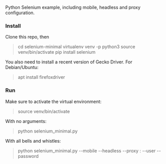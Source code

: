 Python Selenium example, including mobile, headless and proxy configuration.

### Install

Clone this repo, then

> cd selenium-minimal
> virtualenv venv -p python3
> source venv/bin/activate
> pip install selenium

You also need to install a recent version of Gecko Driver. For Debian/Ubuntu:

> apt install firefoxdriver


### Run

Make sure to activate the virtual environment:
> source venv/bin/activate

With no arguments:

> python selenium_minimal.py

With all bells and whistles:

> python selenium_minimal.py --mobile --headless --proxy <host>:<port> --user <proxy-user> --password <proxy-pass>
